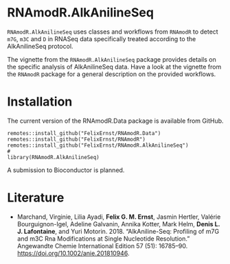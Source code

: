 # RNAmodR.AlkAnilineSeq

`RNAmodR.AlkAnilineSeq` uses classes and workflows from `RNAmodR` to detect 
`m7G`, `m3C` and `D` in RNASeq data specifically treated according to the 
AlkAnilineSeq protocol.

The vignette from the `RNAmodR.AlkAnilineSeq` package provides details on the
specific analysis of AlkAnilineSeq data. Have a look at the vignette from the
`RNAmodR` package for a general description on the provided workflows.

# Installation

The current version of the RNAmodR.Data package is available from GitHub.

```
remotes::install_github("FelixErnst/RNAmodR.Data")
remotes::install_github("FelixErnst/RNAmodR")
remotes::install_github("FelixErnst/RNAmodR.AlkAnilineSeq")
#
library(RNAmodR.AlkAnilineSeq)
```

A submission to Bioconductor is planned.

# Literature

- Marchand, Virginie, Lilia Ayadi, __Felix G. M. Ernst__, Jasmin Hertler,
Valérie Bourguignon-Igel, Adeline Galvanin, Annika Kotter, Mark Helm, 
__Denis L. J. Lafontaine__, and Yuri Motorin. 2018. “AlkAniline-Seq: Profiling 
of m7G and m3C Rna Modifications at Single Nucleotide Resolution.” Angewandte 
Chemie International Edition 57 (51): 16785–90. 
https://doi.org/10.1002/anie.201810946.
